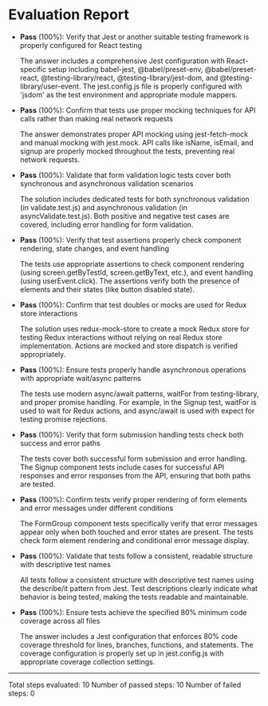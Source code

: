# Evaluation Report

- **Pass** (100%): Verify that Jest or another suitable testing framework is properly configured for React testing

    The answer includes a comprehensive Jest configuration with React-specific setup including babel-jest, @babel/preset-env, @babel/preset-react, @testing-library/react, @testing-library/jest-dom, and @testing-library/user-event. The jest.config.js file is properly configured with 'jsdom' as the test environment and appropriate module mappers.

- **Pass** (100%): Confirm that tests use proper mocking techniques for API calls rather than making real network requests

    The answer demonstrates proper API mocking using jest-fetch-mock and manual mocking with jest.mock. API calls like isName, isEmail, and signup are properly mocked throughout the tests, preventing real network requests.

- **Pass** (100%): Validate that form validation logic tests cover both synchronous and asynchronous validation scenarios

    The solution includes dedicated tests for both synchronous validation (in validate.test.js) and asynchronous validation (in asyncValidate.test.js). Both positive and negative test cases are covered, including error handling for form validation.

- **Pass** (100%): Verify that test assertions properly check component rendering, state changes, and event handling

    The tests use appropriate assertions to check component rendering (using screen.getByTestId, screen.getByText, etc.), and event handling (using userEvent.click). The assertions verify both the presence of elements and their states (like button disabled state).

- **Pass** (100%): Confirm that test doubles or mocks are used for Redux store interactions

    The solution uses redux-mock-store to create a mock Redux store for testing Redux interactions without relying on real Redux store implementation. Actions are mocked and store dispatch is verified appropriately.

- **Pass** (100%): Ensure tests properly handle asynchronous operations with appropriate wait/async patterns

    The tests use modern async/await patterns, waitFor from testing-library, and proper promise handling. For example, in the Signup test, waitFor is used to wait for Redux actions, and async/await is used with expect for testing promise rejections.

- **Pass** (100%): Verify that form submission handling tests check both success and error paths

    The tests cover both successful form submission and error handling. The Signup component tests include cases for successful API responses and error responses from the API, ensuring that both paths are tested.

- **Pass** (100%): Confirm tests verify proper rendering of form elements and error messages under different conditions

    The FormGroup component tests specifically verify that error messages appear only when both touched and error states are present. The tests check form element rendering and conditional error message display.

- **Pass** (100%): Validate that tests follow a consistent, readable structure with descriptive test names

    All tests follow a consistent structure with descriptive test names using the describe/it pattern from Jest. Test descriptions clearly indicate what behavior is being tested, making the tests readable and maintainable.

- **Pass** (100%): Ensure tests achieve the specified 80% minimum code coverage across all files

    The answer includes a Jest configuration that enforces 80% code coverage threshold for lines, branches, functions, and statements. The coverage configuration is properly set up in jest.config.js with appropriate coverage collection settings.

---

Total steps evaluated: 10
Number of passed steps: 10
Number of failed steps: 0